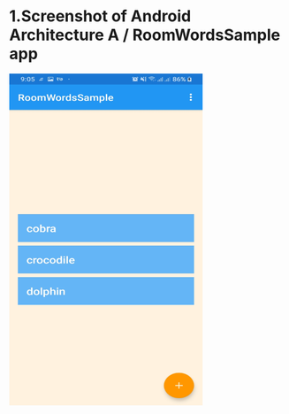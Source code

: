 # 1.Screenshot of Android Architecture A / RoomWordsSample app

<img src="Android Architecture A/Screenshot_RoomWordsSample/Screenshot1_RoomWordsSample.jpg" width="350" height="600" />
